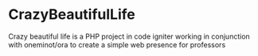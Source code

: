 # CrazyBeautifulLife
Crazy beautiful life is a PHP project in code igniter working in conjunction with oneminot/ora to create a simple web presence for professors
